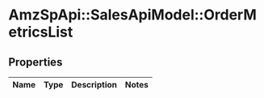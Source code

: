 # AmzSpApi::SalesApiModel::OrderMetricsList

## Properties
Name | Type | Description | Notes
------------ | ------------- | ------------- | -------------


